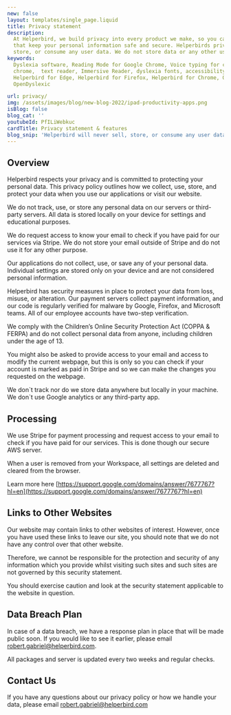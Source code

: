 ```yaml
---
new: false
layout: templates/single_page.liquid
title: Privacy statement
description:
  At Helperbird, we build privacy into every product we make, so you can enjoy great experiences
  that keep your personal information safe and secure. Helperbirds privacy features don`t sell,
  store, or consume any user data. We do not store data or any other user-related content.
keywords:
  Dyslexia software, Reading Mode for Google Chrome, Voice typing for chrome, Text to speech for
  chrome,  text reader, Immersive Reader, dyslexia fonts, accessibility software, dyslexia software,
  Helperbird for Edge, Helperbird for Firefox, Helperbird for Chrome, Opendyslexic for Chrome,
  OpenDyslexic

url: privacy/
img: /assets/images/blog/new-blog-2022/ipad-productivity-apps.png
isBlog: false
blog_cat: ''
youtubeId: PfILiWebkuc
cardTitle: Privacy statement & features
blog_snip: 'Helperbird will never sell, store, or consume any user data.'
---
```




## Overview

Helperbird respects your privacy and is committed to protecting your personal data. This privacy policy outlines how we collect, use, store, and protect your data when you use our applications or visit our website.

We do not track, use, or store any personal data on our servers or third-party servers. All data is stored locally on your device for settings and educational purposes.

We do request access to know your email to check if you have paid for our services via Stripe. We do not store your email  outside of Stripe and do not use it for any other purpose.

Our applications do not collect, use, or save any of your personal data. Individual settings are stored only on your device and are not considered personal information.

Helperbird has security measures in place to protect your data from loss, misuse, or alteration. Our payment servers collect payment information, and our code is regularly verified for malware by Google, Firefox, and Microsoft teams. All of our employee accounts have two-step verification.

We comply with the Children’s Online Security Protection Act (COPPA & FERPA) and do not collect personal data from anyone, including children under the age of 13.

You might also be asked to provide access to your email and access to modify the current webpage, but this is only so you can check if your account is marked as paid in Stripe and so we can make the changes you requested on the webpage.

We don\`t track nor do we store data anywhere but locally in your machine. We don\`t use Google analytics or any third-party app.

## Processing

We use Stripe for payment processing and request access to your email to check if you have paid for our services. This is done though our secure AWS server.

When a user is removed from your Workspace, all settings are deleted and cleared from the browser.

Learn more here
[https://support.google.com/domains/answer/7677767?hl=en](https://support.google.com/domains/answer/7677767?hl=en)

## Links to Other Websites

Our website may contain links to other websites of interest. However, once you have used these links to leave our site, you should note that we do not have any control over that other website.

Therefore, we cannot be responsible for the protection and security of any information which you provide whilst visiting such sites and such sites are not governed by this security statement.

You should exercise caution and look at the security statement applicable to the website in
question.

## Data Breach Plan

In case of a data breach, we have a response plan in place that will be made public soon. If you would like to see it earlier, please email robert.gabriel@helperbird.com.

All packages and server is updated every two weeks and regular checks.

## Contact Us

If you have any questions about our privacy policy or how we handle your data, please email [robert.gabriel@helperbird.com](mailto:robert.gabriel@helperbird.com)

